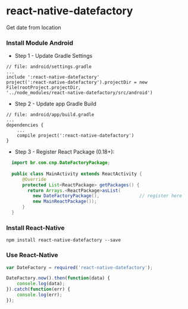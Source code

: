 # react-native-datefactory
Get date from location

### Install Module Android

* Step 1 - Update Gradle Settings
```shell
// file: android/settings.gradle
...
include ':react-native-datefactory'
project(':react-native-datefactory').projectDir = new File(rootProject.projectDir,
'../node_modules/react-native-datefactory/src/android')
```

* Step 2 - Update app Gradle Build
```shell
// file: android/app/build.gradle
...
dependencies {
    ...
    compile project(':react-native-datefactory')
}
```

* Step 3 - Register React Package (0.18+):
```java
  import br.com.cnp.DateFactoryPackage;
  
  public class MainActivity extends ReactActivity {
      @Override
      protected List<ReactPackage> getPackages() {
        return Arrays.<ReactPackage>asList(
          new DateFactoryPackage(),               // register here
          new MainReactPackage());
      }
  }
```

### Install React-Native
```shell
npm install react-native-datefactory --save
```

### Use React-Native
```javascript
var DateFactory = required('react-native-datefactory');

DateFactory.now().then(function(data) {
    console.log(data);
}).catch(function(err) {
    console.log(err);
});
```

